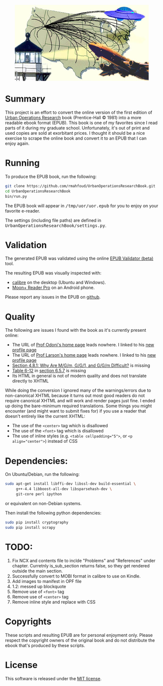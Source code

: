 <div style="text-align:center">

![UOR Map](https://raw.githubusercontent.com/rmahfoud/UrbanOperationsResearchBook/master/map3.jpg)

</div>

# Summary

This project is an effort to convert the online version of the first edition of [Urban Operations Research](http://web.mit.edu/urban_or_book/www/book/) book (Prentice-Hall © 1981) into a more readable ebook format (EPUB). This book is one of my favorites since I read parts of it during my graduate school. Unfortunately, it's out of print and used copies are sold at exorbitant prices. I thought it should be a nice exercise to scrape the online book and convert it to an EPUB that I can enjoy again.

# Running

To produce the EPUB book, run the following: 

```bash
git clone https://github.com/rmahfoud/UrbanOperationsResearchBook.git
cd UrbanOperationsResearchBook
bin/run.py
```

The EPUB book will appear in <tt>/tmp/uor/uor.epub</tt> for you to enjoy on your favorite e-reader.

The settings (including file paths) are defined in <tt>UrbanOperationsResearchBook/settings.py</tt>.

# Validation

The generated EPUB was validated using the online [EPUB Validator (beta)](http://validator.idpf.org/application/validate) tool.

The resulting EPUB was visually inspected with:

- [calibre](https://calibre-ebook.com/) on the desktop (Ubuntu and Windows).
- [Moon+ Reader Pro](http://www.moondownload.com/) on an Android phone.

Please report any issues in the EPUB on [github](https://github.com/rmahfoud/UrbanOperationsResearchBook/issues).

# Quality

The following are issues I found with the book as it's currently present online:

- The URL of [Prof Odoni's home page](http://web.mit.edu/orc/www/faculty/odoni.html) leads nowhere. I linked to his [new profile page](https://cee.mit.edu/odoni)
- The URL of [Prof Larson's home page](http://www-caes.mit.edu/people/larson.html) leads nowhere. I linked to his [new profile page](https://esd.mit.edu/Faculty_Pages/larson/larson.htm)
- [Section 4.8.1: Why Are M/G/m, G/G/1, and G/G/m Difficult?](http://web.mit.edu/urban_or_book/www/book/chapter4/4.8.1.html) is missing
- [Table 6-12](http://web.mit.edu/urban_or_book/www/book/chapter6/images6/Table6-12.gif) in [section 6.5.7](http://web.mit.edu/urban_or_book/www/book/chapter6/6.5.7.html) is missing 
- Its HTML in general is not of modern quality and does not translate directly to XHTML

While doing the conversion I ignored many of the warnings/errors due to non-canonical XHTML because it turns out most good readers do not require canonical XHTML and will work and render pages just fine. I ended up doing the bare-minimum required translations. Some things you might encounter (and might want to submit fixes for) if you use a reader that doesn't entirely like the current XHTML:

- The use of the ```<center>``` tag which is disallowed
- The use of the ```<font>``` tag which is disallowed
- The use of inline styles (e.g. ```<table cellpadding="5">```, or ```<p align="center">```) instead of CSS

# Dependencies:

On Ubuntu/Debian, run the following:

```bash
sudo apt-get install libffi-dev libssl-dev build-essential \
     g++-4.4 libboost-all-dev libsparsehash-dev \
     git-core perl ipython
```

or equivalent on non-Debian systems. 

Then install the following python dependencies:

```bash
sudo pip install cryptography
sudo pip install scrapy
```

# TODO:

1. Fix NCX and contents file to inclde "Problems" and "References" under chapter. Curretnly is_sub_section returns false, so they get rendered outside the main section.
1. Successfully convert to MOBI format in calibre to use on Kindle.
1. Add images to manifest in OPF file
1. 1.2: messed up blockquote
1. Remove use of ```<font>``` tag
1. Remove use of ```<center>``` tag
1. Remove inline style and replace with CSS

# Copyrights

These scripts and resulting EPUB are for personal enjoyment only. Please respect the copyright owners of the original book and do not distribute the ebook that's produced by these scripts.
 
# License

This software is released under the [MIT license](https://opensource.org/licenses/MIT).
